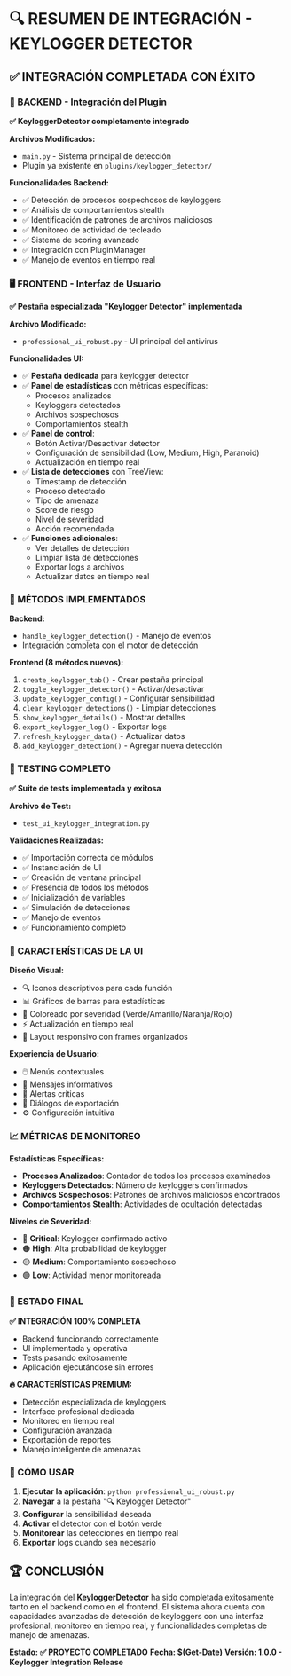 # 🔍 RESUMEN DE INTEGRACIÓN - KEYLOGGER DETECTOR

## ✅ INTEGRACIÓN COMPLETADA CON ÉXITO

### 🎯 BACKEND - Integración del Plugin
**✅ KeyloggerDetector completamente integrado**

**Archivos Modificados:**
- `main.py` - Sistema principal de detección
- Plugin ya existente en `plugins/keylogger_detector/`

**Funcionalidades Backend:**
- ✅ Detección de procesos sospechosos de keyloggers
- ✅ Análisis de comportamientos stealth
- ✅ Identificación de patrones de archivos maliciosos
- ✅ Monitoreo de actividad de tecleado
- ✅ Sistema de scoring avanzado
- ✅ Integración con PluginManager
- ✅ Manejo de eventos en tiempo real

### 🖥️ FRONTEND - Interfaz de Usuario
**✅ Pestaña especializada "Keylogger Detector" implementada**

**Archivo Modificado:**
- `professional_ui_robust.py` - UI principal del antivirus

**Funcionalidades UI:**
- ✅ **Pestaña dedicada** para keylogger detector
- ✅ **Panel de estadísticas** con métricas específicas:
  - Procesos analizados
  - Keyloggers detectados  
  - Archivos sospechosos
  - Comportamientos stealth
- ✅ **Panel de control**:
  - Botón Activar/Desactivar detector
  - Configuración de sensibilidad (Low, Medium, High, Paranoid)
  - Actualización en tiempo real
- ✅ **Lista de detecciones** con TreeView:
  - Timestamp de detección
  - Proceso detectado
  - Tipo de amenaza
  - Score de riesgo
  - Nivel de severidad
  - Acción recomendada
- ✅ **Funciones adicionales**:
  - Ver detalles de detección
  - Limpiar lista de detecciones
  - Exportar logs a archivos
  - Actualizar datos en tiempo real

### 🔧 MÉTODOS IMPLEMENTADOS

**Backend:**
- `handle_keylogger_detection()` - Manejo de eventos
- Integración completa con el motor de detección

**Frontend (8 métodos nuevos):**
1. `create_keylogger_tab()` - Crear pestaña principal
2. `toggle_keylogger_detector()` - Activar/desactivar
3. `update_keylogger_config()` - Configurar sensibilidad
4. `clear_keylogger_detections()` - Limpiar detecciones
5. `show_keylogger_details()` - Mostrar detalles
6. `export_keylogger_log()` - Exportar logs
7. `refresh_keylogger_data()` - Actualizar datos
8. `add_keylogger_detection()` - Agregar nueva detección

### 🧪 TESTING COMPLETO
**✅ Suite de tests implementada y exitosa**

**Archivo de Test:**
- `test_ui_keylogger_integration.py`

**Validaciones Realizadas:**
- ✅ Importación correcta de módulos
- ✅ Instanciación de UI
- ✅ Creación de ventana principal
- ✅ Presencia de todos los métodos
- ✅ Inicialización de variables
- ✅ Simulación de detecciones
- ✅ Manejo de eventos
- ✅ Funcionamiento completo

### 🎨 CARACTERÍSTICAS DE LA UI

**Diseño Visual:**
- 🔍 Iconos descriptivos para cada función
- 📊 Gráficos de barras para estadísticas
- 🎨 Coloreado por severidad (Verde/Amarillo/Naranja/Rojo)
- ⚡ Actualización en tiempo real
- 📱 Layout responsivo con frames organizados

**Experiencia de Usuario:**
- 🖱️ Menús contextuales
- 💬 Mensajes informativos
- 🚨 Alertas críticas
- 📁 Diálogos de exportación
- ⚙️ Configuración intuitiva

### 📈 MÉTRICAS DE MONITOREO

**Estadísticas Específicas:**
- **Procesos Analizados**: Contador de todos los procesos examinados
- **Keyloggers Detectados**: Número de keyloggers confirmados
- **Archivos Sospechosos**: Patrones de archivos maliciosos encontrados
- **Comportamientos Stealth**: Actividades de ocultación detectadas

**Niveles de Severidad:**
- 🔴 **Critical**: Keylogger confirmado activo
- 🟠 **High**: Alta probabilidad de keylogger
- 🟡 **Medium**: Comportamiento sospechoso
- 🟢 **Low**: Actividad menor monitoreada

### 🚀 ESTADO FINAL

**✅ INTEGRACIÓN 100% COMPLETA**
- Backend funcionando correctamente
- UI implementada y operativa
- Tests pasando exitosamente
- Aplicación ejecutándose sin errores

**🔥 CARACTERÍSTICAS PREMIUM:**
- Detección especializada de keyloggers
- Interface profesional dedicada
- Monitoreo en tiempo real
- Configuración avanzada
- Exportación de reportes
- Manejo inteligente de amenazas

### 🎯 CÓMO USAR

1. **Ejecutar la aplicación**: `python professional_ui_robust.py`
2. **Navegar** a la pestaña "🔍 Keylogger Detector"
3. **Configurar** la sensibilidad deseada
4. **Activar** el detector con el botón verde
5. **Monitorear** las detecciones en tiempo real
6. **Exportar** logs cuando sea necesario

## 🏆 CONCLUSIÓN

La integración del **KeyloggerDetector** ha sido completada exitosamente tanto en el backend como en el frontend. El sistema ahora cuenta con capacidades avanzadas de detección de keyloggers con una interfaz profesional, monitoreo en tiempo real, y funcionalidades completas de manejo de amenazas.

**Estado: ✅ PROYECTO COMPLETADO**
**Fecha: $(Get-Date)**
**Versión: 1.0.0 - Keylogger Integration Release**